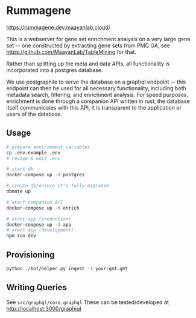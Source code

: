# Rummagene

<https://rummagene.dev.maayanlab.cloud/>

This is a webserver for gene set enrichment analysis on a very large gene set -- one constructed by extracting gene sets from PMC OA, see <https://github.com/MaayanLab/TableMining> for that.

Rather than splitting up the meta and data APIs, all functionality is incorporated into a postgres database.

We use postgraphile to serve the database on a graphql endpoint -- this endpoint can then be used for all necessary functionality, including both metadata search, filtering, and enrichment analysis. For speed purposes, enrichment is done through a companion API written in rust, the database itself communicates with this API, it is transparent to the application or users of the database.

## Usage
```bash
# prepare environment variables
cp .env.example .env
# review & edit .env

# start db
docker-compose up -d postgres

# create db/ensure it's fully migrated
dbmate up

# start companion API
docker-compose up -d enrich

# start app (production)
docker-compose up -d app
# start app (development)
npm run dev
```

## Provisioning
```bash
python ./bot/helper.py ingest -i your-gmt.gmt
```

## Writing Queries
See `src/graphql/core.graphql`
These can be tested/developed at <http://localhost:3000/graphiql>
